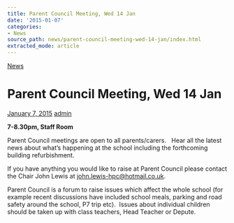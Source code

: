```yaml
---
title: Parent Council Meeting, Wed 14 Jan
date: '2015-01-07'
categories:
- News
source_path: news/parent-council-meeting-wed-14-jan/index.html
extracted_mode: article
---
```

[News](/news/)

# Parent Council Meeting, Wed 14 Jan

[January 7, 2015](/news/parent-council-meeting-wed-14-jan/) [admin](author/admin/)

**7-8.30pm, Staff Room**

Parent Council meetings are open to all parents/carers.&nbsp;&nbsp; Hear all the latest news about what’s happening at the school including the forthcoming building refurbishment.

If you have anything you would like to raise at Parent Council please contact the Chair John Lewis at&nbsp;[john.lewis-hpc@hotmail.co.uk](mailto:john.lewis-hpc@hotmail.co.uk).

Parent Council is a forum to raise issues which affect the whole school (for example recent discussions have included school meals, parking and road safety around the school, P7 trip etc).&nbsp; Issues about individual children should be taken up with class teachers, Head Teacher or Depute.
